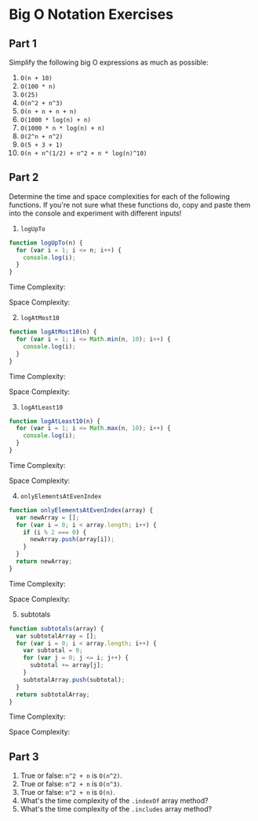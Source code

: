 # Big O Notation Exercises

## Part 1

Simplify the following big O expressions as much as possible:

1.  `O(n + 10)`
2.  `O(100 * n)`
3.  `O(25)`
4.  `O(n^2 + n^3)`
5.  `O(n + n + n + n)`
6.  `O(1000 * log(n) + n)`
7.  `O(1000 * n * log(n) + n)`
8.  `O(2^n + n^2)`
9.  `O(5 + 3 + 1)`
10. `O(n + n^(1/2) + n^2 + n * log(n)^10)`

## Part 2

Determine the time and space complexities for each of the following functions. If you're not sure what these functions do, copy and paste them into the console and experiment with different inputs!

1.  `logUpTo`

```js
function logUpTo(n) {
  for (var i = 1; i <= n; i++) {
    console.log(i);
  }
}
```

Time Complexity:

Space Complexity:

2.  `logAtMost10`

```js
function logAtMost10(n) {
  for (var i = 1; i <= Math.min(n, 10); i++) {
    console.log(i);
  }
}
```

Time Complexity:

Space Complexity:

3.  `logAtLeast10`

```js
function logAtLeast10(n) {
  for (var i = 1; i <= Math.max(n, 10); i++) {
    console.log(i);
  }
}
```

Time Complexity:

Space Complexity:

4.  `onlyElementsAtEvenIndex`

```js
function onlyElementsAtEvenIndex(array) {
  var newArray = [];
  for (var i = 0; i < array.length; i++) {
    if (i % 2 === 0) {
      newArray.push(array[i]);
    }
  }
  return newArray;
}
```

Time Complexity:

Space Complexity:

5.  subtotals

```js
function subtotals(array) {
  var subtotalArray = [];
  for (var i = 0; i < array.length; i++) {
    var subtotal = 0;
    for (var j = 0; j <= i; j++) {
      subtotal += array[j];
    }
    subtotalArray.push(subtotal);
  }
  return subtotalArray;
}
```

Time Complexity:

Space Complexity:

## Part 3

1.  True or false: `n^2 + n` is `O(n^2)`.
2.  True or false: `n^2 + n` is `O(n^3)`.
3.  True or false: `n^2 + n` is `O(n)`.
4.  What's the time complexity of the `.indexOf` array method?
5.  What's the time complexity of the `.includes` array method?
